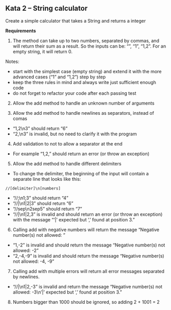 ## Kata 2 – String calculator

Create a simple calculator that takes a String and returns a integer

**Requirements**

1. The method can take up to two numbers, separated by commas, and will return their sum as a result.
   So the inputs can be: “”, “1”, “1,2”. For an empty string, it will return 0.

Notes:

* start with the simplest case (empty string) and extend it with the more advanced cases (“1” and “1,2”) step by step
* keep the three rules in mind and always write just sufficient enough code
* do not forget to refactor your code after each passing test

2. Allow the add method to handle an unknown number of arguments

3. Allow the add method to handle newlines as separators, instead of comas

* “1,2\n3” should return “6”
* “2,\n3” is invalid, but no need to clarify it with the program

4. Add validation to not to allow a separator at the end

* For example “1,2,” should return an error (or throw an exception)

5. Allow the add method to handle different delimiters

* To change the delimiter, the beginning of the input will contain a separate line that looks like this:

```//[delimiter]\n[numbers]```

* “//;\n1;3” should return “4”
* “//|\n1|2|3” should return “6”
* “//sep\n2sep5” should return “7”
* “//|\n1|2,3” is invalid and should return an error (or throw an exception) with the message “‘|’ expected but ‘,’ found at position 3.”

6. Calling add with negative numbers will return the message “Negative number(s) not allowed: <negativeNumbers>”

* “1,-2” is invalid and should return the message “Negative number(s) not allowed: -2”
* “2,-4,-9” is invalid and should return the message “Negative number(s) not allowed: -4, -9”

7. Calling add with multiple errors will return all error messages separated by newlines.

* “//|\n1|2,-3” is invalid and return the message “Negative number(s) not allowed: -3\n’|’ expected but ‘,’ found at position 3.”

8. Numbers bigger than 1000 should be ignored, so adding 2 + 1001 = 2